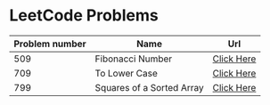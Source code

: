 # LeetCode Problems

|Problem number|Name|Url
|--|--|--|
|509|Fibonacci Number|[Click Here](https://github.com/IamSagarDB/LeetCode-Problems/blob/master/src/in/dropcodes/P509_Fibonacci_Number.java)
|709|To Lower Case|[Click Here](https://github.com/IamSagarDB/LeetCode-Problems/blob/master/src/in/dropcodes/P709_To_Lower_Case.java)
|799|Squares of a Sorted Array|[Click Here](https://github.com/IamSagarDB/LeetCode-Problems/blob/master/src/in/dropcodes/P977_Squares_of_a_Sorted_Array.java)